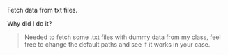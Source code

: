 Fetch data from txt files.

Why did I do it?
>Needed to fetch some .txt files with dummy data from my class, feel free to change the default paths and see if it works in your case.
